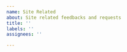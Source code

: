 ```yaml
---
name: Site Related
about: Site related feedbacks and requests
title: ''
labels: ''
assignees: ''

---
```




